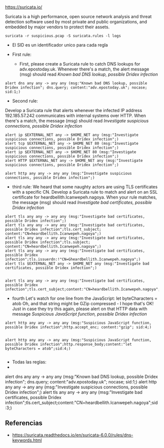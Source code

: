 
https://suricata.io/

Suricata is a high performance, open source network analysis and threat detection software used by most private and public organizations, and embedded by major vendors to protect their assets.

```
suricata -r suspicious.pcap -S suricata.rules -l logs
```

- El SID es un identificador unico para cada regla

- First rule:
	- First, please create a Suricata rule to catch DNS lookups for adv.epostoday.uk. Whenever there's a match, the alert message (msg) should read _Known bad DNS lookup, possible Dridex infection_

```
alert dns any any -> any any (msg:"Known bad DNS lookup, possible Dridex infection"; dns.query; content:"adv.epostoday.uk"; nocase; sid:1;)
```


- Second rule: 

Develop a Suricata rule that alerts whenever the infected IP address 192.185.57.242 communicates with internal systems over HTTP.
When there's a match, the message (msg) should read _Investigate suspicious connections, possible Dridex infection_



```
alert ip $EXTERNAL_NET any -> $HOME_NET any (msg:"Investigate suspicious connections, possible Dridex infection";)
alert tcp $EXTERNAL_NET any -> $HOME_NET 80 (msg:"Investigate suspicious connections, possible Dridex infection";)
alert ip $EXTERNAL_NET any -> $HOME_NET 80 (msg:"Investigate suspicious connections, possible Dridex infection";)
alert HTTP $EXTERNAL_NET any -> $HOME_NET any (msg:"Investigate suspicious connections, possible Dridex infection";)

alert http any any -> any any (msg:"Investigate suspicious connections, possible Dridex infection";)
```

- third rule: 
We heard that some naughty actors are using TLS certificates with a specific CN.
Develop a Suricata rule to match and alert on an SSL certificate for heardbellith.Icanwepeh.nagoya.
When your rule matches, the message (msg) should read _Investigate bad certificates, possible Dridex infection_

```
alert tls any any -> any any (msg:"Investigate bad certificates, possible Dridex infection";)
alert tls any any -> any any (msg:"Investigate bad certificates, possible Dridex infection";tls.cert_subject; content:"CN=heardbellith.Icanwepeh.nagoya";)
alert tls any any -> any any (msg:"Investigate bad certificates, possible Dridex infection";tls.subject; content:"CN=heardbellith.Icanwepeh.nagoya";)
alert tls any any -> any any (msg:"Investigate bad certificates, possible Dridex infection";tls.issuerdn:!"CN=Gheardbellith.Icanwepeh.nagoya";)
alert tls $EXTERNAL_NET any -> $HOME_NET any (msg:"Investigate bad certificates, possible Dridex infection";)

 
alert tls any any -> any any (msg:"Investigate bad certificates, possible Dridex infection";tls.cert_subject;content:"CN=heardbellith.Icanwepeh.nagoya";sid:3;)
```

- fourth
Let's watch for one line from the JavaScript: let byteCharacters = atob
Oh, and that string might be GZip compressed - I hope that's OK!
Just in case they try this again, please alert on that HTTP data with message _Suspicious JavaScript function, possible Dridex infection_

```
alert http any any -> any any (msg:"Suspicious JavaScript function, possible Dridex infection";http.accept_enc; content:"gzip"; sid:4;)


alert http any any -> any any (msg:"Suspicious JavaScript function, possible Dridex infection";http.response_body;content:"let byteCharacters = atob";sid:4;)


```



- Todas las reglas:
-
alert dns any any -> any any (msg:"Known bad DNS lookup, possible Dridex infection"; dns.query; content:"adv.epostoday.uk"; nocase; sid:1;)
alert http any any -> any any (msg:"Investigate suspicious connections, possible Dridex infection";)
alert tls any any -> any any (msg:"Investigate bad certificates, possible Dridex infection";tls.cert_subject;content:"CN=heardbellith.Icanwepeh.nagoya";sid:3;)

## Referencias
- https://suricata.readthedocs.io/en/suricata-6.0.0/rules/dns-keywords.html
